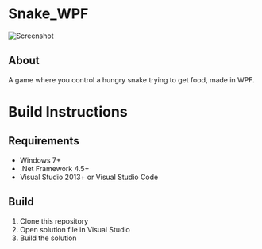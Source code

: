 # Snake_WPF

![Screenshot](https://rumkugel13.github.io/content/images/snake_wpf_screenshot.png)

## About
A game where you control a hungry snake trying to get food, made in WPF.

# Build Instructions

## Requirements
- Windows 7+
- .Net Framework 4.5+
- Visual Studio 2013+ or Visual Studio Code

## Build
1. Clone this repository
2. Open solution file in Visual Studio
3. Build the solution
